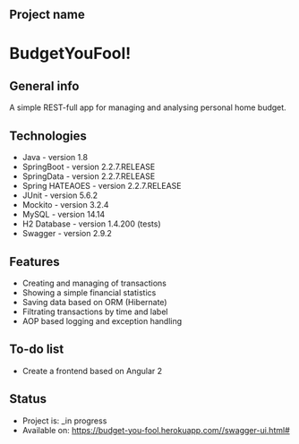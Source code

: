 ## Project name

# BudgetYouFool!

## General info

A simple REST-full app for managing and analysing personal home budget.

## Technologies

* Java - version 1.8
* SpringBoot - version 2.2.7.RELEASE
* SpringData - version 2.2.7.RELEASE
* Spring HATEAOES - version 2.2.7.RELEASE
* JUnit - version 5.6.2
* Mockito - version 3.2.4
* MySQL - version 14.14 
* H2 Database - version 1.4.200 (tests)
* Swagger - version 2.9.2

## Features

* Creating and managing of transactions
* Showing a simple financial statistics
* Saving data based on ORM (Hibernate)
* Filtrating transactions by time and label
* AOP based logging and exception handling

## To-do list

* Create a frontend based on Angular 2

## Status

* Project is: _in progress
* Available on: https://budget-you-fool.herokuapp.com//swagger-ui.html#
